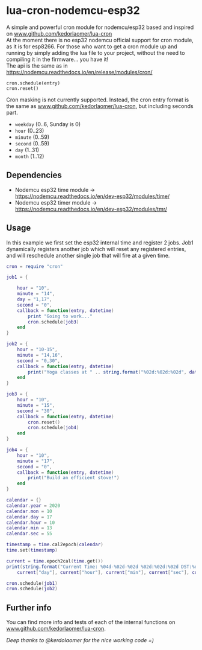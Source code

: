 # lua-cron-nodemcu-esp32
A simple and powerful cron module for nodemcu/esp32 based and inspired on www.github.com/kedorlaomer/lua-cron <br/>
At the moment there is no esp32 nodemcu official support for cron module, as it is for esp8266. For those who want to get a cron module up and running by simply adding the lua file to your project, without the need to compiling it in the firmware... you have it! <br/>
The api is the same as in https://nodemcu.readthedocs.io/en/release/modules/cron/ <br/>

<code>cron.schedule(entry) </code> <br/>
<code>cron.reset() </code> <br/>

Cron masking is not currently supported. Instead, the cron entry format is the same as www.github.com/kedorlaomer/lua-cron, but including seconds part. <br/>

* <code>weekday</code> (0..6, Sunday is 0)
* <code>hour</code> (0..23)
* <code>minute</code> (0..59)
* <code>second</code> (0..59)
* <code>day</code> (1..31)
* <code>month</code> (1..12)

## Dependencies
* Nodemcu esp32 time module -> https://nodemcu.readthedocs.io/en/dev-esp32/modules/time/
* Nodemcu esp32 timer module -> https://nodemcu.readthedocs.io/en/dev-esp32/modules/tmr/

## Usage
In this example we first set the esp32 internal time and register 2 jobs. Job1 dynamically registers another job which will reset any registered entries,
and will reschedule another single job that will fire at a given time.

```lua
cron = require "cron"

job1 = {

    hour = "10",
    minute = "14",
    day = "1,17",
    second = "0",
    callback = function(entry, datetime)
        print "Going to work..."
        cron.schedule(job3)
    end
}

job2 = {
    hour = "10-15",
    minute = "14,16",
    second = "0,30",
    callback = function(entry, datetime)
        print("Yoga classes at " .. string.format("%02d:%02d:%02d", datetime.hour, datetime.min, datetime.sec))
    end
}

job3 = {
    hour = "10",
    minute = "15",
    second = "30",
    callback = function(entry, datetime)
        cron.reset()
        cron.schedule(job4)
    end
}

job4 = {
    hour = "10",
    minute = "17",
    second = "0",
    callback = function(entry, datetime)
        print("Build an efficient stove!")
    end
}

calendar = {}
calendar.year = 2020
calendar.mon = 10
calendar.day = 17
calendar.hour = 10
calendar.min = 13
calendar.sec = 55

timestamp = time.cal2epoch(calendar)
time.set(timestamp)

current = time.epoch2cal(time.get())
print(string.format("Current Time: %04d-%02d-%02d %02d:%02d:%02d DST:%d", current["year"], current["mon"],
    current["day"], current["hour"], current["min"], current["sec"], current["dst"]))

cron.schedule(job1)
cron.schedule(job2)

```

## Further info
You can find more info and tests of each of the internal functions on www.github.com/kedorlaomer/lua-cron. <br/>

*Deep thanks to @kerdolaomer for the nice working code =)*

